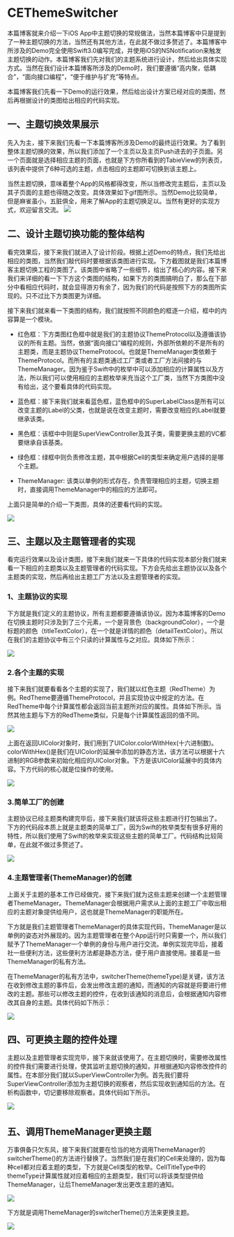 # CEThemeSwitcher
本篇博客就来介绍一下iOS App中主题切换的常规做法，当然本篇博客中只是提到了一种主题切换的方法，当然还有其他方法，在此就不做过多赘述了。本篇博客中所涉及的Demo完全使用Swift3.0编写完成，并使用iOS的NSNotification来触发主题切换的动作。本篇博客我们先对我们的主题系统进行设计，然后给出具体实现方式。当然在我们设计本篇博客所涉及的Demo时，我们要遵循“高内聚，低耦合”，“面向接口编程”，“便于维护与扩充”等特点。

本篇博客我们先看一下Demo的运行效果，然后给出设计方案已经对应的类图，然后再根据设计的类图给出相应的代码实现。

## 一、主题切换效果展示

先入为主，接下来我们先看一下本篇博客所涉及Demo的最终运行效果。为了看到整体主题切换的效果，所以我们添加了一个主页以及主页Push进去的子页面。另一个页面就是选择相应主题的页面，也就是下方你所看到的TabieView的列表页，该列表中提供了6种可选的主题，点击相应的主题即可切换到该主题上。

当然主题切换，意味着整个App的风格都得改变，所以当修改完主题后，主页以及其子页面的主题也得随之改变。具体效果如下gif图所示。当然Demo比较简单，但是麻雀虽小，五脏俱全，用来了解App的主题切换足以。当然有更好的实现方式，欢迎留言交流。
![](http://images2015.cnblogs.com/blog/545446/201701/545446-20170116163059771-1752866994.gif)

## 二、设计主题切换功能的整体结构

看完效果后，接下来我们就进入了设计阶段。根据上述Demo的特点，我们先给出相应的类图，当然我们敲代码时要根据该类图进行实现。下方截图就是我们本篇博客主题切换工程的类图了。该类图中省略了一些细节，给出了核心的内容。接下来我们来详细的看一下下方这个类图的结构，如果下方的类图搞明白了，那么在下部分中看相应代码时，就会显得游刃有余了，因为我们的代码是按照下方的类图所实现的。只不过比下方类图更为详细。

接下来我们就来看一下类图的结构，我们就按照不同颜色的框逐一介绍，框中的内容算是一个模块。

* 红色框：下方类图红色框中就是我们的主题协议ThemeProtocol以及遵循该协议的所有主题。当然，依据“面向接口”编程的规则，外部所依赖的不是所有的主题类，而是主题协议ThemeProtocol。也就是ThemeManager类依赖于ThemeProtocol。而所有的主题类通过工厂类或者工厂方法间接的与ThemeManager。因为鉴于Swift中的枚举中可以添加相应的计算属性以及方法，所以我们可以使用相应的主题枚举来充当这个工厂类，当然下方类图中没有给出，这个要看具体的代码实现。

* 蓝色框：接下来我们就来看蓝色框，蓝色框中的SuperLabelClass是所有可以改变主题的Label的父类，也就是说在改变主题时，需要改变相应的Label就要继承该类。

* 黑色框：该框中中则是SuperViewController及其子类，需要更换主题的VC都要继承自该基类。

* 绿色框：绿框中则负责修改主题，其中根据Cell的类型来确定用户选择的是哪个主题。

* ThemeManager: 该类以单例的形式存在，负责管理相应的主题，切换主题时，直接调用ThemeManager中的相应的方法即可。

上面只是简单的介绍一下类图，具体的还要看代码的实现。

![](http://images2015.cnblogs.com/blog/545446/201701/545446-20170116153214755-814451335.png)

## 三、主题以及主题管理者的实现

看完运行效果以及设计类图，接下来我们就来一下具体的代码实现本部分我们就来看一下相应的主题类以及主题管理者的代码实现。下方会先给出主题协议以及各个主题类的实现，然后再给出主题工厂方法以及主题管理者的实现。 

### 1、主题协议的实现

下方就是我们定义的主题协议，所有主题都要遵循该协议。因为本篇博客的Demo在切换主题时只涉及到了三个元素，一个是背景色（backgroundColor），一个是标题的颜色（titleTextColor），在一个就是详情的颜色（detailTextColor）。所以在我们的主题协议中有三个只读的计算属性与之对应。具体如下所示：

![](http://images2015.cnblogs.com/blog/545446/201701/545446-20170116171231177-108662796.png)

### 2.各个主题的实现

接下来我们就要看看各个主题的实现了，我们就以红色主题（RedTheme）为例。RedTheme要遵循ThemeProtocol，并且实现协议中规定的方法。在RedTheme中每个计算属性都会返回当前主题所对应的属性。具体如下所示。当然其他主题与下方的RedTheme类似，只是每个计算属性返回的值不同。

![](http://images2015.cnblogs.com/blog/545446/201701/545446-20170116171853927-787849182.png)


上面在返回UIColor对象时，我们用到了UIColor.colorWithHex(十六进制数)。colorWithHex()是我们在UIColor的延展中添加的静态方法，该方法可以根据十六进制的RGB参数来初始化相应的UIColor对象。下方是该UIColor延展中的具体内容。下方代码的核心就是位操作的使用。

![](http://images2015.cnblogs.com/blog/545446/201701/545446-20170116172445255-1007276779.png)

### 3.简单工厂的创建

主题协议已经主题类构建完毕后，接下来我们就该将这些主题进行打包输出了。 下方的代码段本质上就是主题类的简单工厂，因为Swift的枚举类型有很多好用的特性，所以我们使用了Swift的枚举来实现这些主题的简单工厂。代码结构比较简单，在此就不做过多赘述了。

![](http://images2015.cnblogs.com/blog/545446/201701/545446-20170116172803411-1038150053.png)

### 4.主题管理者(ThemeManager)的创建
上面关于主题的基本工作已经做完，接下来我们就为这些主题来创建一个主题管理者ThemeManager。ThemeManager会根据用户需求从上面的主题工厂中取出相应的主题对象提供给用户，这也就是ThemeManager的职能所在。

下方就是我们主题管理者ThemeManager的具体实现代码，ThemeManager是以单例的姿态对外展现的。因为主题管理者在整个App运行时只需要一个，所以我们赋予了ThemeManager一个单例的身份与用户进行交流。单例实现完毕后，接着社一些便利方法，这些便利方法都是静态方法，便于用户直接使用。接着是一些ThemeManager的私有方法。

在ThemeManager的私有方法中，switcherTheme(themeType)是关键，该方法在收到修改主题的事件后，会发出修改主题的通知，而通知的内容就是将要进行修改的主题。那些可以修改主题的控件，在收到该通知的消息后，会根据通知内容修改其自身的主题。具体代码如下所示：

![](http://images2015.cnblogs.com/blog/545446/201701/545446-20170116173619958-984468882.png)

## 四、可更换主题的控件处理

主题以及主题管理者实现完毕，接下来就该使用了。在主题切换时，需要修改属性的控件我们需要进行处理，使其监听主题切换的通知，并根据通知内容修改控件的属性。在本部分我们就以SuperViewController为例。首先我们要将SuperViewController添加为主题切换的观察者，然后实现收到通知后的方法。在析构函数中，切记要移除观察者。具体代码如下所示。

![](http://images2015.cnblogs.com/blog/545446/201701/545446-20170116174555911-168240809.png)
　　
## 五、调用ThemeManager更换主题

万事俱备只欠东风，接下来我们就要在恰当的地方调用ThemeManager的switcherTheme()的方法进行替换了。当然我们是在我们的Cell来处理的，因为每种cell都对应着主题的类型，下方就是Cell类型的枚举。CellTitleType中的themeType计算属性就对应着相应的主题类型，我们可以将该类型提供给ThemeManager，让后ThemeManager发出更改主题的通知。

![](http://images2015.cnblogs.com/blog/545446/201701/545446-20170116175353817-300404867.png)

下方就是调用ThemeManager的switcherTheme()方法来更换主题。

![](http://images2015.cnblogs.com/blog/545446/201701/545446-20170116175646114-1524334145.png)

 
